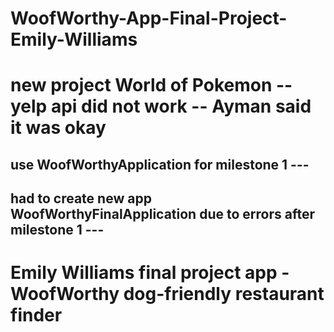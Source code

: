 # WoofWorthy-App-Final-Project-Emily-Williams
# new project World of Pokemon -- yelp api did not work -- Ayman said it was okay
## use WoofWorthyApplication for milestone 1 ---
## had to create new app WoofWorthyFinalApplication due to errors after milestone 1 ---
# Emily Williams final project app - WoofWorthy dog-friendly restaurant finder
